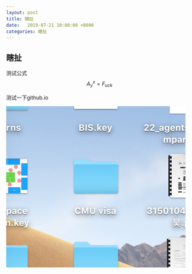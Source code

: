 ```yaml
---
layout: post
title: 瞎扯
date:   2019-07-21 10:00:00 +0800
categories: 瞎扯
---
```


## 瞎扯

测试公式
$$
A^x_y = F_{uck}
$$


测试一下github.io

![fuck](assets/2019-07-21-瞎扯/fuck.png)